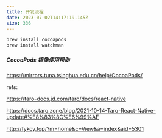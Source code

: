 ```yaml
---
title: 开发流程
date: 2023-07-02T14:17:19.145Z
size: 336
---
```

```sh
brew install cocoapods
brew install watchman
```

##### CocoaPods 镜像使用帮助

https://mirrors.tuna.tsinghua.edu.cn/help/CocoaPods/

refs:

https://taro-docs.jd.com/taro/docs/react-native

https://docs.taro.zone/blog/2021-10-14-Taro-React-Native-update#%E8%83%8C%E6%99%AF

http://fykcy.top/?m=home&c=View&a=index&aid=5301


